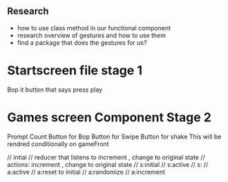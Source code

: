 ## Research
- how to use class method in our functional component
- research overview of gestures and how to use them
- find a package that does the gestures for us?


# Startscreen file stage 1
Bop it button that says press play

# Games screen Component Stage 2
Prompt 
Count
Button for Bop
Button for Swipe
Button for shake
This will be rendred conditionally on gameFront


// intial
// reducer that listens to increment , change to original state
// actions: increment , change to original state
// s:initial
// s:active
// s:
// a:active
// a:reset to initial 
// a:randomize
// a:increment